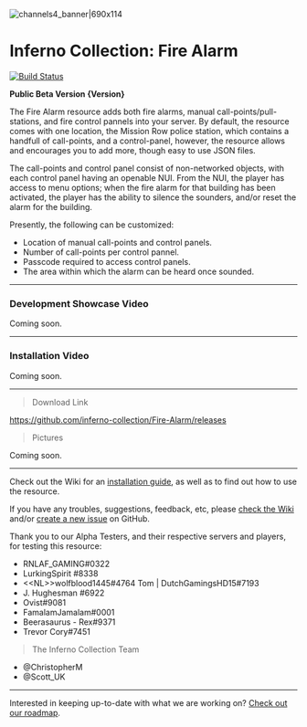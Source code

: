 ![channels4_banner|690x114](https://forum.fivem.net/uploads/default/original/3X/d/0/d0fd187ff9cd973629285319cc875f2ba479815f.jpeg) 
# Inferno Collection: Fire Alarm
[![Build Status](https://travis-ci.com/inferno-collection/Fire-Alarm.svg?branch=master)](https://travis-ci.com/inferno-collection/Fire-Alarm)

__Public Beta Version {Version}__

The Fire Alarm resource adds both fire alarms, manual call-points/pull-stations, and fire control pannels into your server. By default, the resource comes with one location, the Mission Row police station, which contains a handfull of call-points, and a control-panel, however, the resource allows and encourages you to add more, though easy to use JSON files.

The call-points and control panel consist of non-networked objects, with each control panel having an openable NUI. From the NUI, the player has access to menu options; when the fire alarm for that building has been activated, the player has the ability to silence the sounders, and/or reset the alarm for the building.

Presently, the following can be customized:
- Location of manual call-points and control panels.
- Number of call-points per control pannel.
- Passcode required to access control panels.
- The area within which the alarm can be heard once sounded.

***
### Development Showcase Video
Coming soon.
***
### Installation Video
Coming soon.
***

> Download Link

https://github.com/inferno-collection/Fire-Alarm/releases

> Pictures

Coming soon.

***
Check out the Wiki for an [installation guide](https://github.com/inferno-collection/Fire-Alarm/wiki), as well as to find out how to use the resource.

If you have any troubles, suggestions, feedback, etc, please [check the Wiki](https://github.com/inferno-collection/Fire-Alarm/wiki) and/or [create a new issue](https://github.com/inferno-collection/Fire-Alarm/issues/new) on GitHub.

Thank you to our Alpha Testers, and their respective servers and players, for testing this resource:
* RNLAF_GAMING#0322
* LurkingSpirit #8338
* <\<NL>>wolfblood1445#4764 Tom | DutchGamingsHD15#7193
* J. Hughesman #6922
* Ovist#9081
* FamalamJamalam#0001
* Beerasaurus - Rex#9371
* Trevor Cory#7451

> The Inferno Collection Team
* @ChristopherM
* @Scott_UK 
***
Interested in keeping up-to-date with what we are working on? [Check out our roadmap](https://inferno-collection.com/roadmap).
